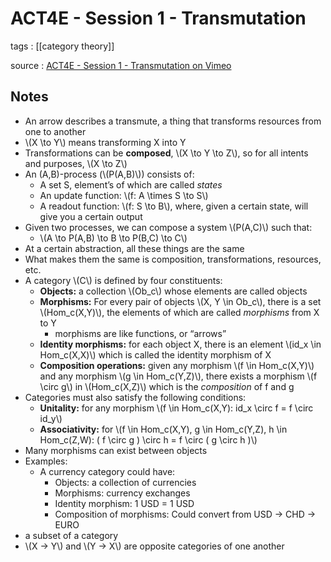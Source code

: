 # ACT4E - Session 1 - Transmutation

tags
: [[category theory]]

source
: [ACT4E - Session 1 - Transmutation on Vimeo](https://vimeo.com/499578322)


## Notes

-   An arrow describes a transmute, a thing that transforms resources from one to another
-   \\(X \to Y\\) means transforming X into Y
-   Transformations can be **composed**, \\(X \to Y \to Z\\), so for all intents and purposes, \\(X \to Z\\)
-   An (A,B)-process (\\(P(A,B)\\)) consists of:
    -   A set S, element&rsquo;s of which are called _states_
    -   An update function: \\(f: A \times S \to S\\)
    -   A readout function: \\(f: S \to B\\), where, given a certain state, will give you a certain output
-   Given two processes, we can compose a system \\(P(A,C)\\) such that:
    -   \\(A \to P(A,B) \to B \to P(B,C) \to C\\)
-   At a certain abstraction, all these things are the same
-   What makes them the same is composition, transformations, resources, etc.
-   A category \\(C\\) is defined by four constituents:
    -   **Objects:** a collection \\(Ob\_c\\) whose elements are called objects
    -   **Morphisms:** For every pair of objects \\(X, Y \in Ob\_c\\), there is a set \\(Hom\_c(X,Y)\\), the elements of which are called _morphisms_ from X to Y
        -   morphisms are like functions, or &ldquo;arrows&rdquo;
    -   **Identity morphisms:** for each object X, there is an element \\(id\_x \in Hom\_c(X,X)\\) which is called the identity morphism of X
    -   **Composition operations:** given any morphism \\(f \in Hom\_c(X,Y)\\) and any morphism \\(g \in Hom\_c(Y,Z)\\), there exists a morphism \\(f \circ g\\) in \\(Hom\_c(X,Z)\\) which is the _composition_ of f and g
-   Categories must also satisfy the following conditions:
    -   **Unitality:** for any morphism \\(f \in Hom\_c(X,Y): id\_x \circ f = f \circ id\_y\\)
    -   **Associativity:** for \\(f \in Hom\_c(X,Y), g \in Hom\_c(Y,Z), h \in Hom\_c(Z,W): ( f \circ g ) \circ h = f \circ ( g \circ h )\\)
-   Many morphisms can exist between objects
-   Examples:
    -   A currency category could have:
        -   Objects: a collection of currencies
        -   Morphisms: currency exchanges
        -   Identity morphism: 1 USD = 1 USD
        -   Composition of morphisms: Could convert from USD -&gt; CHD -&gt; EURO
-   a subset of a category
-   \\(X -> Y\\) and \\(Y -> X\\) are opposite categories of one another

